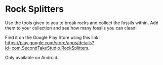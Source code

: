 # Rock Splitters
Use the tools given to you to break rocks and collect the fossils within. Add them to your collection and see how many fossils you can clean!

Find it on the Google Play Store using this link: https://play.google.com/store/apps/details?id=com.SecondTakeStudio.RockSplitters.

Only available on Android.

